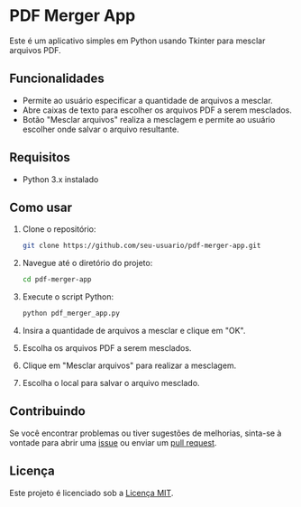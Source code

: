 # PDF Merger App

Este é um aplicativo simples em Python usando Tkinter para mesclar arquivos PDF.

## Funcionalidades

- Permite ao usuário especificar a quantidade de arquivos a mesclar.
- Abre caixas de texto para escolher os arquivos PDF a serem mesclados.
- Botão "Mesclar arquivos" realiza a mesclagem e permite ao usuário escolher onde salvar o arquivo resultante.

## Requisitos

- Python 3.x instalado

## Como usar

1. Clone o repositório:

    ```bash
    git clone https://github.com/seu-usuario/pdf-merger-app.git
    ```

2. Navegue até o diretório do projeto:

    ```bash
    cd pdf-merger-app
    ```

3. Execute o script Python:

    ```bash
    python pdf_merger_app.py
    ```

4. Insira a quantidade de arquivos a mesclar e clique em "OK".
5. Escolha os arquivos PDF a serem mesclados.
6. Clique em "Mesclar arquivos" para realizar a mesclagem.
7. Escolha o local para salvar o arquivo mesclado.

## Contribuindo

Se você encontrar problemas ou tiver sugestões de melhorias, sinta-se à vontade para abrir uma [issue](https://github.com/seu-usuario/pdf-merger-app/issues) ou enviar um [pull request](https://github.com/seu-usuario/pdf-merger-app/pulls).

## Licença

Este projeto é licenciado sob a [Licença MIT](LICENSE).

